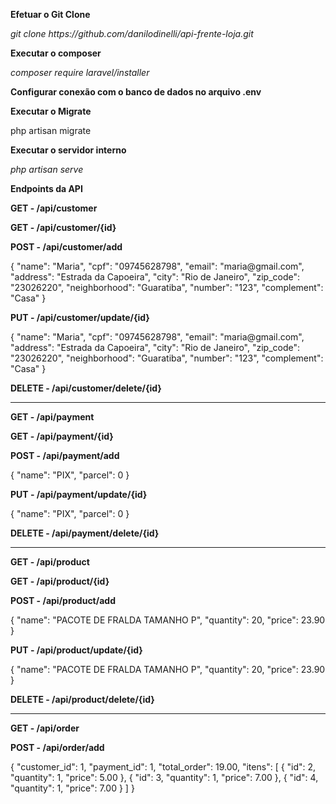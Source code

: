 <strong>Efetuar o Git Clone</strong>
<p><i>git clone https://github.com/danilodinelli/api-frente-loja.git</i></p>

<strong>Executar o composer</strong>
<p><i>composer require laravel/installer</i></p>

<strong>Configurar conexão com o banco de dados no arquivo .env </strong>

<strong>Executar o Migrate</strong>
<p>php artisan migrate</p>

<strong>Executar o servidor interno</strong>
<p><i>php artisan serve</i></p>


<strong>Endpoints da API</strong>


<p><strong>GET - /api/customer</strong><p>
<p><strong>GET - /api/customer/{id}</strong><p>

<p><strong>POST - /api/customer/add</strong><p>
<p>
    {
		"name": "Maria",
		"cpf": "09745628798",
		"email": "maria@gmail.com",
		"address": "Estrada da Capoeira",
		"city": "Rio de Janeiro",
		"zip_code": "23026220",
		"neighborhood": "Guaratiba",
		"number": "123",
		"complement": "Casa"
	}
</p>

<p><strong>PUT - /api/customer/update/{id}</strong><p>
<p>
    {
		"name": "Maria",
		"cpf": "09745628798",
		"email": "maria@gmail.com",
		"address": "Estrada da Capoeira",
		"city": "Rio de Janeiro",
		"zip_code": "23026220",
		"neighborhood": "Guaratiba",
		"number": "123",
		"complement": "Casa"
	}
</p>

<p><strong>DELETE - /api/customer/delete/{id}</strong><p>

<hr/>

<p><strong>GET - /api/payment</strong><p>
<p><strong>GET - /api/payment/{id}</strong><p>

<p><strong>POST - /api/payment/add</strong><p>
<p>
    {
		"name": "PIX",
		"parcel": 0
	}
</p>

<p><strong>PUT - /api/payment/update/{id}</strong><p>
<p>
    {
		"name": "PIX",
		"parcel": 0
	}
</p>

<p><strong>DELETE - /api/payment/delete/{id}</strong><p>

<hr>

<p><strong>GET - /api/product</strong><p>
<p><strong>GET - /api/product/{id}</strong><p>

<p><strong>POST - /api/product/add</strong><p>
<p>
    {
        "name": "PACOTE DE FRALDA TAMANHO P",
        "quantity": 20,
        "price": 23.90
    }
</p>

<p><strong>PUT - /api/product/update/{id}</strong><p>
<p>
    {
        "name": "PACOTE DE FRALDA TAMANHO P",
        "quantity": 20,
        "price": 23.90
    }
</p>

<p><strong>DELETE - /api/product/delete/{id}</strong><p>


<hr>

<p><strong>GET - /api/order</strong><p>
<p><strong>POST - /api/order/add</strong><p>
<p>
    {
	"customer_id": 1,
	"payment_id": 1,
	"total_order": 19.00,
	"itens": 
		[
			{
			"id": 2,
			"quantity": 1,
			"price": 5.00
			},
			{
			"id": 3,
			"quantity": 1,
			"price": 7.00
			},
			{
			"id": 4,
			"quantity": 1,
			"price": 7.00
			}
		]
    }
</p>
